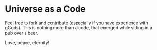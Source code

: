 # Universe as a Code

Feel free to fork and contribute (especially if you have experience with gGods).
This is nothing more than a code, that emerged while sitting in a pub over a beer.

Love, peace, eternity!

